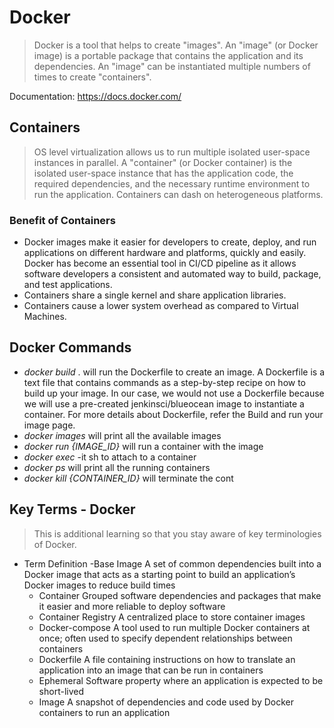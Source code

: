 # Docker
> Docker is a tool that helps to create "images". An "image" (or Docker image) is a portable package that contains the application and its dependencies. An "image" can be instantiated multiple numbers of times to create "containers".

Documentation: https://docs.docker.com/

## Containers
> OS level virtualization allows us to run multiple isolated user-space instances in parallel. A "container" (or Docker container) is the isolated user-space instance that has the application code, the required dependencies, and the necessary runtime environment to run the application. Containers can dash on heterogeneous platforms.

### Benefit of Containers
- Docker images make it easier for developers to create, deploy, and run applications on different hardware and platforms, quickly and easily. Docker has become an essential tool in CI/CD pipeline as it allows software developers a consistent and automated way to build, package, and test applications.
- Containers share a single kernel and share application libraries.
- Containers cause a lower system overhead as compared to Virtual Machines.

## Docker Commands

- *docker build* . will run the Dockerfile to create an image. A Dockerfile is a text file that contains commands as a step-by-step recipe on how to build up your image. In our case, we would not use a Dockerfile because we will use a pre-created jenkinsci/blueocean image to instantiate a container. For more details about Dockerfile, refer the Build and run your image page.
- *docker images* will print all the available images
- *docker run {IMAGE_ID}* will run a container with the image
- *docker exec* -it sh to attach to a container
- *docker ps* will print all the running containers
- *docker kill {CONTAINER_ID}* will terminate the cont

## Key Terms - Docker
> This is additional learning so that you stay aware of key terminologies of Docker.

- Term	Definition
  -Base Image	A set of common dependencies built into a Docker image that acts as a starting point to build an application’s Docker images to reduce build times
  - Container	Grouped software dependencies and packages that make it easier and more reliable to deploy software
  - Container Registry	A centralized place to store container images
  - Docker-compose	A tool used to run multiple Docker containers at once; often used to specify dependent relationships between containers
  - Dockerfile	A file containing instructions on how to translate an application into an image that can be run in containers
  - Ephemeral	Software property where an application is expected to be short-lived
  - Image	A snapshot of dependencies and code used by Docker containers to run an application
